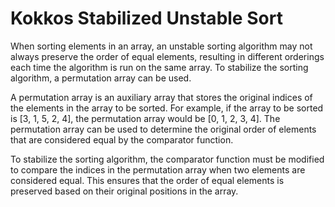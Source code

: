 # Kokkos Stabilized Unstable Sort
When sorting elements in an array, an unstable sorting algorithm may not always preserve the order of equal elements, resulting in different orderings each time the algorithm is run on the same array. To stabilize the sorting algorithm, a permutation array can be used.

A permutation array is an auxiliary array that stores the original indices of the elements in the array to be sorted. For example, if the array to be sorted is [3, 1, 5, 2, 4], the permutation array would be [0, 1, 2, 3, 4]. The permutation array can be used to determine the original order of elements that are considered equal by the comparator function.

To stabilize the sorting algorithm, the comparator function must be modified to compare the indices in the permutation array when two elements are considered equal. This ensures that the order of equal elements is preserved based on their original positions in the array.